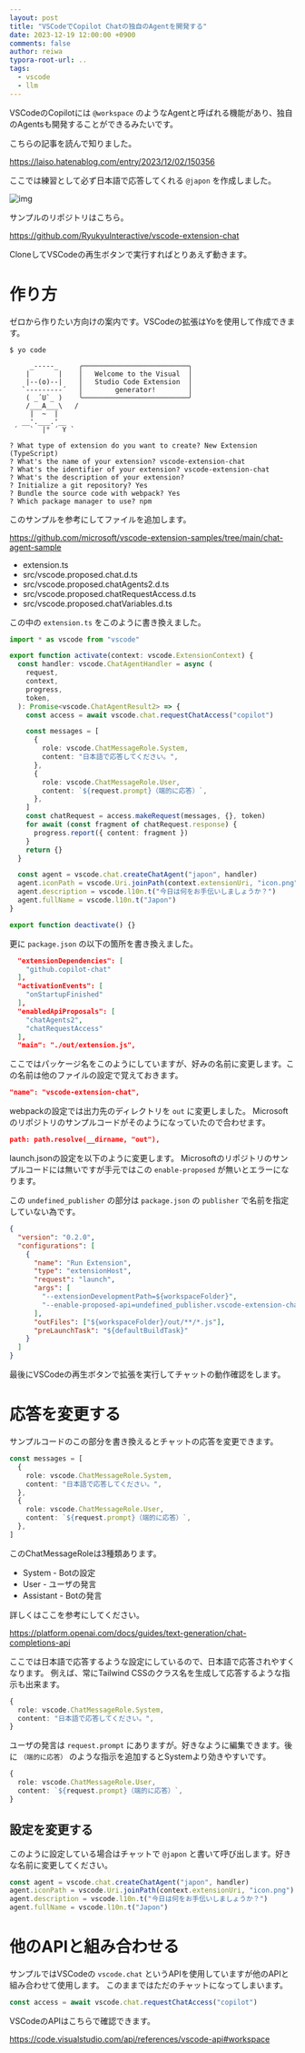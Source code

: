 ```yaml
---
layout: post
title: "VSCodeでCopilot Chatの独自のAgentを開発する"
date: 2023-12-19 12:00:00 +0900
comments: false
author: reiwa
typora-root-url: ..
tags:
  - vscode
  - llm
---
```


VSCodeのCopilotには `@workspace` のようなAgentと呼ばれる機能があり、独自のAgentsも開発することができるみたいです。

こちらの記事を読んで知りました。

https://laiso.hatenablog.com/entry/2023/12/02/150356

ここでは練習として必ず日本語で応答してくれる `@japon` を作成しました。

![img](/images/2023/cf0899ec-706d-63c7-4188-f38c0915cb31.png)

サンプルのリポジトリはこちら。

https://github.com/RyukyuInteractive/vscode-extension-chat

CloneしてVSCodeの再生ボタンで実行すればとりあえず動きます。

# 作り方

ゼロから作りたい方向けの案内です。VSCodeの拡張はYoを使用して作成できます。

```
$ yo code

     _-----_     ╭──────────────────────────╮
    |       |    │   Welcome to the Visual  │
    |--(o)--|    │   Studio Code Extension  │
   `---------´   │        generator!        │
    ( _´U`_ )    ╰──────────────────────────╯
    /___A___\   /
     |  ~  |
   __'.___.'__
 ´   `  |° ´ Y `

? What type of extension do you want to create? New Extension (TypeScript)
? What's the name of your extension? vscode-extension-chat
? What's the identifier of your extension? vscode-extension-chat
? What's the description of your extension?
? Initialize a git repository? Yes
? Bundle the source code with webpack? Yes
? Which package manager to use? npm
```

このサンプルを参考にしてファイルを追加します。

https://github.com/microsoft/vscode-extension-samples/tree/main/chat-agent-sample

- extension.ts
- src/vscode.proposed.chat.d.ts
- src/vscode.proposed.chatAgents2.d.ts
- src/vscode.proposed.chatRequestAccess.d.ts
- src/vscode.proposed.chatVariables.d.ts

この中の `extension.ts` をこのように書き換えました。

```ts
import * as vscode from "vscode"

export function activate(context: vscode.ExtensionContext) {
  const handler: vscode.ChatAgentHandler = async (
    request,
    context,
    progress,
    token,
  ): Promise<vscode.ChatAgentResult2> => {
    const access = await vscode.chat.requestChatAccess("copilot")

    const messages = [
      {
        role: vscode.ChatMessageRole.System,
        content: "日本語で応答してください。",
      },
      {
        role: vscode.ChatMessageRole.User,
        content: `${request.prompt}（端的に応答）`,
      },
    ]
    const chatRequest = access.makeRequest(messages, {}, token)
    for await (const fragment of chatRequest.response) {
      progress.report({ content: fragment })
    }
    return {}
  }

  const agent = vscode.chat.createChatAgent("japon", handler)
  agent.iconPath = vscode.Uri.joinPath(context.extensionUri, "icon.png")
  agent.description = vscode.l10n.t("今日は何をお手伝いしましょうか？")
  agent.fullName = vscode.l10n.t("Japon")
}

export function deactivate() {}
```

更に `package.json` の以下の箇所を書き換えました。

```json
  "extensionDependencies": [
    "github.copilot-chat"
  ],
  "activationEvents": [
    "onStartupFinished"
  ],
  "enabledApiProposals": [
    "chatAgents2",
    "chatRequestAccess"
  ],
  "main": "./out/extension.js",
```

ここではパッケージ名をこのようにしていますが、好みの名前に変更します。この名前は他のファイルの設定で覚えておきます。

```json
"name": "vscode-extension-chat",
```

webpackの設定では出力先のディレクトリを `out` に変更しました。
Microsoftのリポジトリのサンプルコードがそのようになっていたので合わせます。

```json
path: path.resolve(__dirname, "out"),
```

launch.jsonの設定を以下のように変更します。
Microsoftのリポジトリのサンプルコードには無いですが手元ではこの `enable-proposed` が無いとエラーになります。

この `undefined_publisher` の部分は `package.json` の `publisher` で名前を指定していない為です。

```json
{
  "version": "0.2.0",
  "configurations": [
    {
      "name": "Run Extension",
      "type": "extensionHost",
      "request": "launch",
      "args": [
        "--extensionDevelopmentPath=${workspaceFolder}",
        "--enable-proposed-api=undefined_publisher.vscode-extension-chat"
      ],
      "outFiles": ["${workspaceFolder}/out/**/*.js"],
      "preLaunchTask": "${defaultBuildTask}"
    }
  ]
}
```

最後にVSCodeの再生ボタンで拡張を実行してチャットの動作確認をします。

# 応答を変更する

サンプルコードのこの部分を書き換えるとチャットの応答を変更できます。

```ts
const messages = [
  {
    role: vscode.ChatMessageRole.System,
    content: "日本語で応答してください。",
  },
  {
    role: vscode.ChatMessageRole.User,
    content: `${request.prompt}（端的に応答）`,
  },
]
```

このChatMessageRoleは3種類あります。

- System - Botの設定
- User - ユーザの発言
- Assistant - Botの発言

詳しくはここを参考にしてください。

https://platform.openai.com/docs/guides/text-generation/chat-completions-api

ここでは日本語で応答するような設定にしているので、日本語で応答されやすくなります。
例えば、常にTailwind CSSのクラス名を生成して応答するような指示も出来ます。

```ts
{
  role: vscode.ChatMessageRole.System,
  content: "日本語で応答してください。",
}
```

ユーザの発言は `request.prompt` にありますが。好きなように編集できます。後に `（端的に応答）` のような指示を追加するとSystemより効きやすいです。

```ts
{
  role: vscode.ChatMessageRole.User,
  content: `${request.prompt}（端的に応答）`,
}
```

## 設定を変更する

このように設定している場合はチャットで `@japon` と書いて呼び出します。好きな名前に変更してください。

```ts
const agent = vscode.chat.createChatAgent("japon", handler)
agent.iconPath = vscode.Uri.joinPath(context.extensionUri, "icon.png")
agent.description = vscode.l10n.t("今日は何をお手伝いしましょうか？")
agent.fullName = vscode.l10n.t("Japon")
```

# 他のAPIと組み合わせる

サンプルではVSCodeの `vscode.chat` というAPIを使用していますが他のAPIと組み合わせて使用します。
このままではただのチャットになってしまいます。

```ts
const access = await vscode.chat.requestChatAccess("copilot")
```

VSCodeのAPIはこちらで確認できます。

https://code.visualstudio.com/api/references/vscode-api#workspace

